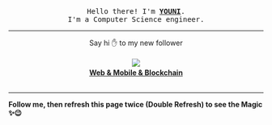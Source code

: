 
<p align='center'>
<samp>
Hello there! I'm <b><a rel='nofollow noopener noreferrer' target='_blank' href='https://github.com/abdelyouni'>YOUNI</a></b>.
<br>I'm a Computer Science engineer.
</samp>
</p>
<hr>
<p align='center'>
<span>Say hi ✋ to my new follower </span></br></br>
<img src='https://avatars3.githubusercontent.com/u/33049672?s=100&amp;v=4'><img src='https://maisonpizza.com/github/abdelyouni/1609925469_img.png' width='1' height='1'><b></br>
<a rel='nofollow noopener noreferrer' target='_blank' href='https://github.com/kroim'>Web &amp; Mobile &amp; Blockchain</a></b></br></br>
</p>
<hr>
<b>Follow me, then refresh this page twice (Double Refresh) to see the Magic ✨😉</b> 